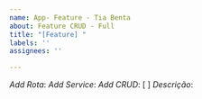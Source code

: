 ```yaml
---
name: App- Feature - Tia Benta
about: Feature CRUD - Full
title: "[Feature] "
labels: ''
assignees: ''

---
```


*Add Rota*: 
*Add Service*:
*Add CRUD*: [ ]
*Descrição*:

